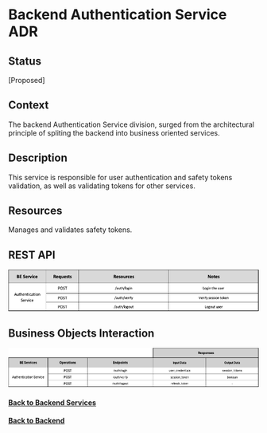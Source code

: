 # Backend Authentication Service ADR

## Status

[Proposed]

## Context

The backend Authentication Service division, surged from the architectural principle of spliting the backend into business oriented services. 

## Description

This service is responsible for user authentication and safety tokens validation, as well as validating tokens for other services.

## Resources

Manages and validates safety tokens.

## REST API

<img src="../requests/assets/AuthenticationService.png" alt="REST Authentication Service" />

## Business Objects Interaction


<img src="../business-objects/assets/AuthenticationBOs.png" alt="Business Objects Interaction"  />

#### [Back to Backend Services](./README.md)
#### [Back to Backend](../README.md)
